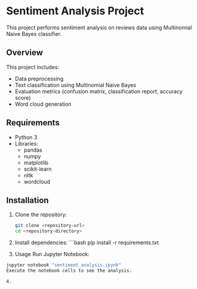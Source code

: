 # Sentiment Analysis Project

This project performs sentiment analysis on reviews data using Multinomial Naive Bayes classifier.

## Overview

This project includes:
- Data preprocessing
- Text classification using Multinomial Naive Bayes
- Evaluation metrics (confusion matrix, classification report, accuracy score)
- Word cloud generation

## Requirements

- Python 3
- Libraries:
  - pandas
  - numpy
  - matplotlib
  - scikit-learn
  - nltk
  - wordcloud

## Installation

1. Clone the repository:
   ```bash
   git clone <repository-url>
   cd <repository-directory>

2. Install dependencies: ```bash
   pip install -r requirements.txt 

3. Usage       Run Jupyter Notebook:

  ```bash
jupyter notebook "sentiment_analysis.ipynb"
Execute the notebook cells to see the analysis.

4. 




